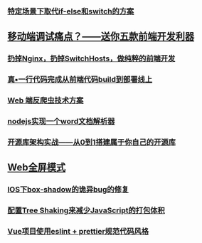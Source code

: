 ### [特定场景下取代if-else和switch的方案](https://juejin.im/post/5b4b73e7f265da0f96287f0a)
## [移动端调试痛点？——送你五款前端开发利器](https://juejin.im/post/5b72e1f66fb9a009d018fb94)
### [扔掉Nginx，扔掉SwitchHosts，做纯粹的前端开发](https://coderge.com/articles/201808/pure-frontend-developer.html)
### [真▪一行代码完成从前端代码build到部署线上](https://juejin.im/post/5b6ab179f265da0f900e3f2b)
### [Web 端反爬虫技术方案](https://juejin.im/post/5b6d579cf265da0f6e51a7e0)
### [nodejs实现一个word文档解析器](https://juejin.im/post/5b713f0de51d456679159c6f)
### [开源库架构实战——从0到1搭建属于你自己的开源库](https://juejin.im/post/5b729909e51d45662434aef0#heading-7)
## [Web全屏模式](https://juejin.im/post/5b73d5d651882560ff5c15a4)
### [IOS下box-shadow的诡异bug的修复](https://juejin.im/post/5b739d97f265da28065fb1bc)
### [配置Tree Shaking来减少JavaScript的打包体积](https://juejin.im/post/5b7381c0f265da27dd66c6fd)
### [Vue项目使用eslint + prettier规范代码风格](https://juejin.im/post/5b79a52651882543025ac6d7)
